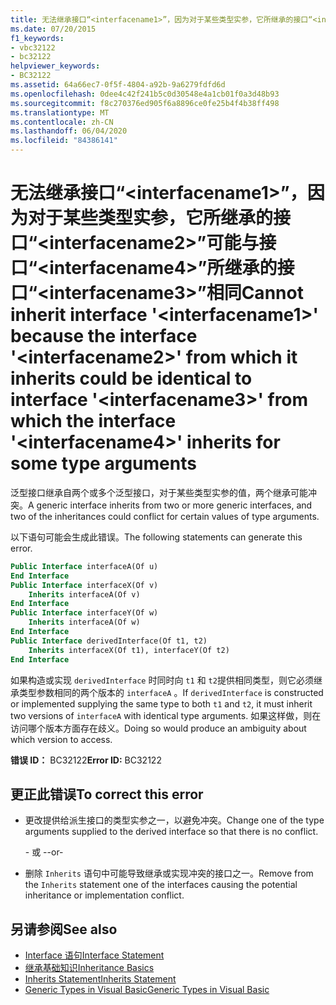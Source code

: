 ```yaml
---
title: 无法继承接口“<interfacename1>”，因为对于某些类型实参，它所继承的接口“<interfacename2>”可能与接口“<interfacename4>”所继承的接口“<interfacename3>”相同
ms.date: 07/20/2015
f1_keywords:
- vbc32122
- bc32122
helpviewer_keywords:
- BC32122
ms.assetid: 64a66ec7-0f5f-4804-a92b-9a6279fdfd6d
ms.openlocfilehash: 0dee4c42f241b5c0d30548e4a1cb01f0a3d48b93
ms.sourcegitcommit: f8c270376ed905f6a8896ce0fe25b4f4b38ff498
ms.translationtype: MT
ms.contentlocale: zh-CN
ms.lasthandoff: 06/04/2020
ms.locfileid: "84386141"
---
```

# <a name="cannot-inherit-interface-interfacename1-because-the-interface-interfacename2-from-which-it-inherits-could-be-identical-to-interface-interfacename3-from-which-the-interface-interfacename4-inherits-for-some-type-arguments"></a><span data-ttu-id="34a56-102">无法继承接口“\<interfacename1>”，因为对于某些类型实参，它所继承的接口“\<interfacename2>”可能与接口“\<interfacename4>”所继承的接口“\<interfacename3>”相同</span><span class="sxs-lookup"><span data-stu-id="34a56-102">Cannot inherit interface '\<interfacename1>' because the interface '\<interfacename2>' from which it inherits could be identical to interface '\<interfacename3>' from which the interface '\<interfacename4>' inherits for some type arguments</span></span>

<span data-ttu-id="34a56-103">泛型接口继承自两个或多个泛型接口，对于某些类型实参的值，两个继承可能冲突。</span><span class="sxs-lookup"><span data-stu-id="34a56-103">A generic interface inherits from two or more generic interfaces, and two of the inheritances could conflict for certain values of type arguments.</span></span>

 <span data-ttu-id="34a56-104">以下语句可能会生成此错误。</span><span class="sxs-lookup"><span data-stu-id="34a56-104">The following statements can generate this error.</span></span>

```vb
Public Interface interfaceA(Of u)
End Interface
Public Interface interfaceX(Of v)
    Inherits interfaceA(Of v)
End Interface
Public Interface interfaceY(Of w)
    Inherits interfaceA(Of w)
End Interface
Public Interface derivedInterface(Of t1, t2)
    Inherits interfaceX(Of t1), interfaceY(Of t2)
End Interface
```

<span data-ttu-id="34a56-105">如果构造或实现 `derivedInterface` 时同时向 `t1` 和 `t2`提供相同类型，则它必须继承类型参数相同的两个版本的 `interfaceA` 。</span><span class="sxs-lookup"><span data-stu-id="34a56-105">If `derivedInterface` is constructed or implemented supplying the same type to both `t1` and `t2`, it must inherit two versions of `interfaceA` with identical type arguments.</span></span> <span data-ttu-id="34a56-106">如果这样做，则在访问哪个版本方面存在歧义。</span><span class="sxs-lookup"><span data-stu-id="34a56-106">Doing so would produce an ambiguity about which version to access.</span></span>

<span data-ttu-id="34a56-107">**错误 ID：** BC32122</span><span class="sxs-lookup"><span data-stu-id="34a56-107">**Error ID:** BC32122</span></span>

## <a name="to-correct-this-error"></a><span data-ttu-id="34a56-108">更正此错误</span><span class="sxs-lookup"><span data-stu-id="34a56-108">To correct this error</span></span>

- <span data-ttu-id="34a56-109">更改提供给派生接口的类型实参之一，以避免冲突。</span><span class="sxs-lookup"><span data-stu-id="34a56-109">Change one of the type arguments supplied to the derived interface so that there is no conflict.</span></span>

  <span data-ttu-id="34a56-110">\- 或 -</span><span class="sxs-lookup"><span data-stu-id="34a56-110">\-or-</span></span>

- <span data-ttu-id="34a56-111">删除 `Inherits` 语句中可能导致继承或实现冲突的接口之一。</span><span class="sxs-lookup"><span data-stu-id="34a56-111">Remove from the `Inherits` statement one of the interfaces causing the potential inheritance or implementation conflict.</span></span>

## <a name="see-also"></a><span data-ttu-id="34a56-112">另请参阅</span><span class="sxs-lookup"><span data-stu-id="34a56-112">See also</span></span>

- [<span data-ttu-id="34a56-113">Interface 语句</span><span class="sxs-lookup"><span data-stu-id="34a56-113">Interface Statement</span></span>](../language-reference/statements/interface-statement.md)
- [<span data-ttu-id="34a56-114">继承基础知识</span><span class="sxs-lookup"><span data-stu-id="34a56-114">Inheritance Basics</span></span>](../programming-guide/language-features/objects-and-classes/inheritance-basics.md)
- [<span data-ttu-id="34a56-115">Inherits Statement</span><span class="sxs-lookup"><span data-stu-id="34a56-115">Inherits Statement</span></span>](../language-reference/statements/inherits-statement.md)
- [<span data-ttu-id="34a56-116">Generic Types in Visual Basic</span><span class="sxs-lookup"><span data-stu-id="34a56-116">Generic Types in Visual Basic</span></span>](../programming-guide/language-features/data-types/generic-types.md)
